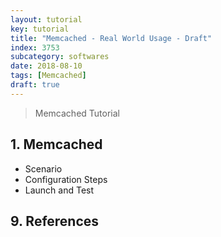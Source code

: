 ```yaml
---
layout: tutorial
key: tutorial
title: "Memcached - Real World Usage - Draft"
index: 3753
subcategory: softwares
date: 2018-08-10
tags: [Memcached]
draft: true
---
```


> Memcached Tutorial

## 1. Memcached
* Scenario
* Configuration Steps
* Launch and Test


## 9. References
